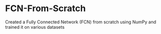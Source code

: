 # FCN-From-Scratch
Created a Fully Connected Network (FCN) from scratch using NumPy and trained it on various datasets
